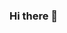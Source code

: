 ### Hi there 👋

<!--
**Kendie22/Kendie22** is a ✨ _special_ ✨ repository because its `README.md` (this file) appears on your GitHub profile.

Here are some ideas to get you started:

- 🔭 I’m a former educator who fell in love with programming ...
- 🌱 I love learning and traveling...
- 👯 I’m interested in innovative tech opportunities ...
- 🤔 I’m looking for help with ...
- 💬 Ask me about my summer teaching in Kenya...
- 📫 How to reach me: Kerridenesmall@gmail.com or https://www.linkedin.com/in/kerridene-small/...
- 😄 Pronouns: she/her/hers...
- ⚡ Fun fact: I am an avid gardner and I love cooking ...
-->
